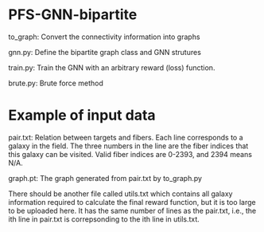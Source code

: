 # PFS-GNN-bipartite
to_graph: Convert the connectivity information into graphs

gnn.py: Define the bipartite graph class and GNN strutures

train.py: Train the GNN with an arbitrary reward (loss) function.

brute.py: Brute force method

# Example of input data 
pair.txt: Relation between targets and fibers. Each line corresponds to a galaxy in the field. The three numbers in the line are the fiber indices that this galaxy can be visited. Valid fiber indices are 0-2393, and 2394 means N/A.

graph.pt: The graph generated from pair.txt by to_graph.py

There should be another file called utils.txt which contains all galaxy information required to calculate the final reward function, but it is too large to be uploaded here. It has the same number of lines as the pair.txt, i.e., the ith line in pair.txt is correpsonding to the ith line in utils.txt.
